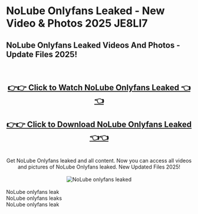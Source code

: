 # NoLube Onlyfans Leaked - New Video & Photos 2025 JE8LI7

<h2>NoLube Onlyfans Leaked Videos And Photos - Update Files 2025!</h2>
<br>
<div align="center">
<h2><a href="https://ulove.online/aps_256" rel="nofollow">👉👉 Click to Watch NoLube Onlyfans Leaked 👈👈</a></h2>
<h2><a href="https://ulove.online/aps_256" rel="nofollow">👉👉 Click to Download NoLube Onlyfans Leaked 👈👈</a></h2>
<br>
Get NoLube Onlyfans leaked and all content. Now you can access all videos and pictures of NoLube Onlyfans leaked. New Updated Files 2025!
<br>
<br>
<a href="https://ulove.online/aps_256" rel="nofollow" data-target="animated-image.originalLink"><img src="https://i.imgur.com/dJHk4Zq.gif)" alt="NoLube onlyfans leaked" style="max-width: 100%; display: inline-block;" data-target="animated-image.originalImage"></a>
</div>
<br>
NoLube onlyfans leak<br>
NoLube onlyfans leaks<br>
NoLube onlyfans leak